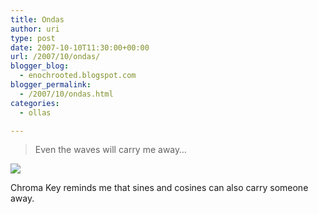 ```yaml
---
title: Ondas
author: uri
type: post
date: 2007-10-10T11:30:00+00:00
url: /2007/10/ondas/
blogger_blog:
  - enochrooted.blogspot.com
blogger_permalink:
  - /2007/10/ondas.html
categories:
  - ollas

---
```

> Even the waves will carry me away&#8230;

[<img style="display:block;text-align:center;cursor:hand;margin:0 auto 10px;" src="http://bp2.blogger.com/_WEHvyZj_jiU/Rwy38aNT4JI/AAAAAAAABAg/4tfCCheg61I/s320/EvenTheWaves.jpg" border="0" />][1]

Chroma Key reminds me that sines and cosines can also carry someone away.

 [1]: http://bp2.blogger.com/_WEHvyZj_jiU/Rwy38aNT4JI/AAAAAAAABAg/4tfCCheg61I/s1600-h/EvenTheWaves.jpg